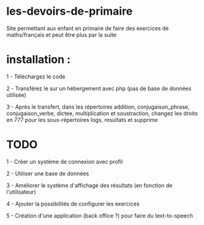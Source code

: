 # les-devoirs-de-primaire
Site permettant aux enfant en primaire de faire des exercices de maths/français et peut être plus par la suite

# installation :
1 - Téléchargez le code

2 - Transférez le sur un hébergement avec php (pas de base de données utilisée)

3 - Après le transfert, dans les répertoires addition, conjugaison_phrase, conjugaison_verbe, dictee, multiplication et soustraction, changez les droits en 777 pour les sous-répertoires logs, resultats et supprime

# TODO
1 - Créer un système de connexion avec profil

2 - Utiliser une base de données

3 - Améliorer le système d'affichage des résultats (en fonction de l'utilisateur)

4 - Ajouter la possibilités de configurer les exercices

5 - Création d'une application (back office ?) pour faire du text-to-speech
